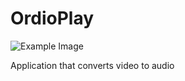 # OrdioPlay

![Example Image]([images/example.png](https://miro.medium.com/v2/resize:fit:640/format:webp/1*EtaqlNQMtgtclAOQx7My9w.png)https://miro.medium.com/v2/resize:fit:640/format:webp/1*EtaqlNQMtgtclAOQx7My9w.png)

Application that converts video to audio
